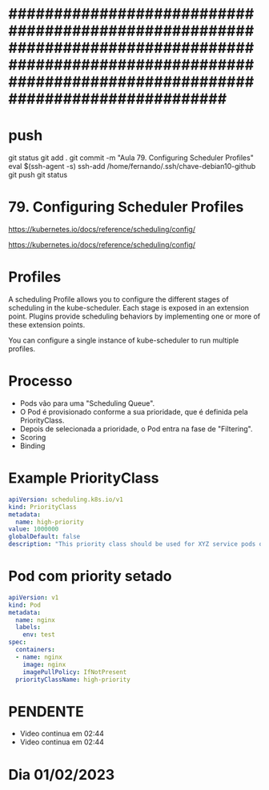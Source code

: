
# ############################################################################################################################################################### ##############################################################################################################################################################
# ##############################################################################################################################################################
# ##############################################################################################################################################################
# push

git status
git add .
git commit -m "Aula 79. Configuring Scheduler Profiles"
eval $(ssh-agent -s)
ssh-add /home/fernando/.ssh/chave-debian10-github
git push
git status




# ##############################################################################################################################################################
#  79. Configuring Scheduler Profiles

https://kubernetes.io/docs/reference/scheduling/config/

<https://kubernetes.io/docs/reference/scheduling/config/>

# Profiles

A scheduling Profile allows you to configure the different stages of scheduling in the kube-scheduler. Each stage is exposed in an extension point. Plugins provide scheduling behaviors by implementing one or more of these extension points.

You can configure a single instance of kube-scheduler to run multiple profiles.




# Processo

- Pods vão para uma "Scheduling Queue".
- O Pod é provisionado conforme a sua prioridade, que é definida pela PriorityClass.
- Depois de selecionada a prioridade, o Pod entra na fase de "Filtering".
- Scoring
- Binding


# Example PriorityClass

~~~~YAML
apiVersion: scheduling.k8s.io/v1
kind: PriorityClass
metadata:
  name: high-priority
value: 1000000
globalDefault: false
description: "This priority class should be used for XYZ service pods only."
~~~~




# Pod com priority setado

~~~~YAML
apiVersion: v1
kind: Pod
metadata:
  name: nginx
  labels:
    env: test
spec:
  containers:
  - name: nginx
    image: nginx
    imagePullPolicy: IfNotPresent
  priorityClassName: high-priority
~~~~





# PENDENTE
- Video continua em 02:44
- Video continua em 02:44




# Dia 01/02/2023


